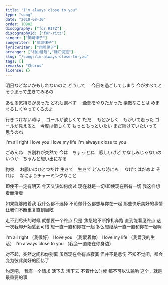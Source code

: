 ```yaml
---
title: "I'm always close to you"
type: "song"
date: "2010-08-30"
order: 10902
discography: ["for RITZ"]
discographyId: ["for-ritz"]
singer: ["岡崎律子"]
songwriter: ["岡崎律子"]
lyricwriter: ["岡崎律子"]
arranger: ["村山達哉","礒江俊道"]
slug: "/songs/im-always-close-to-you"
tags: []
remarks: "Chorus"
license: {}
---
```


明日などないかもしれないのに どうして　
今日を過ごしてしまう 
今がすべてと そう思って生きてみるの

あせる気持ちがあった どれも選べず　
全部をやりたかった 
素敵なことは めまぐるしくやってくるのよ 

行きつけない時は　
ゴールが欲しくて ただ　
もどかしく　もがいて走った
ゴールが見えると　今度は惜しくて もっともっといたい 
まだ続けていたいって　思うのね 

I'm all right
I love you 
I love my life 
I'm always close to you 

ごめんね　お別れが突然で 
今は　ちょっとね　寂しいけど 
かなしみじゃないの 
いつか　ちゃんと想い出になる 

約束　
お願いはひとつだけ 
生きて　生きて どんな時にも　
なげてはだめよ それは　
なによりチャ一ミングなこと 

<!-- 翻译 -->

即使不一定有明天 
今天又该如何度过 
现在就是一切/即使现在所有一切 
我这样想着而活着

如果能够陪着我 
我什么都不选择 
不论做什么都想与你在一起 
那些快乐美好的事情 让我们不断重复直到目眩 

走不到尽头的时候 
就想要一个终点 
只是 焦急地不断挣扎奔跑 
直到能看见终点 这一次我却开始感到可惜 
想一直一直和你在一起 多么想继续一直一直和你在一起啊 

I'm all right （我很好） 
I love you （我爱着你） 
I love my life （我爱我的生活） 
I'm always close to you （我会一直陪在你身边）

对不起，突然之间和你别离 
虽然现在会有点寂寞 但并不是悲伤 
不知不觉间，都会变为彼此美好的回忆了 

约定吧，
我有一个请求 
活下去 活下去 
不管什么时候 都不可以认输哟 
这个，就是最重要的事

